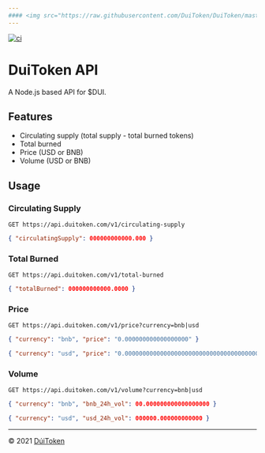 ```yaml
---
#### <img src="https://raw.githubusercontent.com/DuiToken/DuiToken/master/assets/Dui-icon.png" width="12" height="12" /> [Root](https://github.com/DuiToken/DuiToken) | [Assets](https://github.com/DuiToken/DuiToken/tree/master/assets) | [Audit](https://github.com/DuiToken/DuiToken/tree/master/audit) | [Contract & Dev Notes](https://github.com/DuiToken/DuiToken/tree/master/contract) | [LP Wallet log](https://github.com/DuiToken/DuiToken/blob/master/contract/LP-Wallet-log.md) | [```DuiToken API```](https://github.com/DuiToken/DuiToken/tree/master/project-dev/DuiToken-API)
---
```


[![ci](https://github.com/Triex/DuiToken-API/actions/workflows/ci.yml/badge.svg)](https://github.com/Triex/DuiToken-API/actions/workflows/ci.yml)

# DuiToken API

A Node.js based API for $DUI.

## Features

- Circulating supply (total supply - total burned tokens)
- Total burned
- Price (USD or BNB)
- Volume (USD or BNB)

## Usage

### Circulating Supply

```
GET https://api.duitoken.com/v1/circulating-supply
```

```json
{ "circulatingSupply": 000000000000.000 }
```

### Total Burned

```
GET https://api.duitoken.com/v1/total-burned
```

```json
{ "totalBurned": 000000000000.0000 }
```

### Price

```
GET https://api.duitoken.com/v1/price?currency=bnb|usd
```

```json
{ "currency": "bnb", "price": "0.000000000000000000" }
```

```json
{ "currency": "usd", "price": "0.0000000000000000000000000000000000000000" }
```

### Volume

```
GET https://api.duitoken.com/v1/volume?currency=bnb|usd
```

```json
{ "currency": "bnb", "bnb_24h_vol": 00.000000000000000000 }
```

```json
{ "currency": "usd", "usd_24h_vol": 000000.000000000000 }
```

---

© 2021 [DúiToken](https://DuiCrypto.com)
